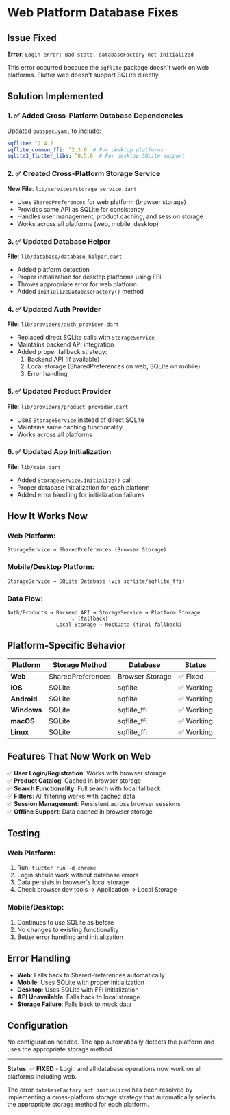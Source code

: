 # Web Platform Database Fixes

## Issue Fixed
**Error**: `Login error: Bad state: databaseFactory not initialized`

This error occurred because the `sqflite` package doesn't work on web platforms. Flutter web doesn't support SQLite directly.

## Solution Implemented

### 1. ✅ Added Cross-Platform Database Dependencies
Updated `pubspec.yaml` to include:
```yaml
sqflite: ^2.4.2
sqflite_common_ffi: ^2.3.0  # For desktop platforms
sqlite3_flutter_libs: ^0.5.0  # For desktop SQLite support
```

### 2. ✅ Created Cross-Platform Storage Service
**New File**: `lib/services/storage_service.dart`
- Uses `SharedPreferences` for web platform (browser storage)
- Provides same API as SQLite for consistency
- Handles user management, product caching, and session storage
- Works across all platforms (web, mobile, desktop)

### 3. ✅ Updated Database Helper
**File**: `lib/database/database_helper.dart`
- Added platform detection
- Proper initialization for desktop platforms using FFI
- Throws appropriate error for web platform
- Added `initializeDatabaseFactory()` method

### 4. ✅ Updated Auth Provider
**File**: `lib/providers/auth_provider.dart`
- Replaced direct SQLite calls with `StorageService`
- Maintains backend API integration
- Added proper fallback strategy:
  1. Backend API (if available)
  2. Local storage (SharedPreferences on web, SQLite on mobile)
  3. Error handling

### 5. ✅ Updated Product Provider
**File**: `lib/providers/product_provider.dart`
- Uses `StorageService` instead of direct SQLite
- Maintains same caching functionality
- Works across all platforms

### 6. ✅ Updated App Initialization
**File**: `lib/main.dart`
- Added `StorageService.initialize()` call
- Proper database initialization for each platform
- Added error handling for initialization failures

## How It Works Now

### Web Platform:
```
StorageService → SharedPreferences (Browser Storage)
```

### Mobile/Desktop Platform:
```
StorageService → SQLite Database (via sqflite/sqflite_ffi)
```

### Data Flow:
```
Auth/Products → Backend API → StorageService → Platform Storage
                     ↓ (fallback)
                Local Storage → MockData (final fallback)
```

## Platform-Specific Behavior

| Platform | Storage Method | Database | Status |
|----------|---------------|----------|---------|
| **Web** | SharedPreferences | Browser Storage | ✅ Fixed |
| **iOS** | SQLite | sqflite | ✅ Working |
| **Android** | SQLite | sqflite | ✅ Working |
| **Windows** | SQLite | sqflite_ffi | ✅ Working |
| **macOS** | SQLite | sqflite_ffi | ✅ Working |
| **Linux** | SQLite | sqflite_ffi | ✅ Working |

## Features That Now Work on Web

✅ **User Login/Registration**: Works with browser storage  
✅ **Product Catalog**: Cached in browser storage  
✅ **Search Functionality**: Full search with local fallback  
✅ **Filters**: All filtering works with cached data  
✅ **Session Management**: Persistent across browser sessions  
✅ **Offline Support**: Data cached in browser storage  

## Testing

### Web Platform:
1. Run: `flutter run -d chrome`
2. Login should work without database errors
3. Data persists in browser's local storage
4. Check browser dev tools → Application → Local Storage

### Mobile/Desktop:
1. Continues to use SQLite as before
2. No changes to existing functionality
3. Better error handling and initialization

## Error Handling

- **Web**: Falls back to SharedPreferences automatically
- **Mobile**: Uses SQLite with proper initialization
- **Desktop**: Uses SQLite with FFI initialization
- **API Unavailable**: Falls back to local storage
- **Storage Failure**: Falls back to mock data

## Configuration

No configuration needed. The app automatically detects the platform and uses the appropriate storage method.

---

**Status**: ✅ **FIXED** - Login and all database operations now work on all platforms including web.

The error `databaseFactory not initialized` has been resolved by implementing a cross-platform storage strategy that automatically selects the appropriate storage method for each platform.
